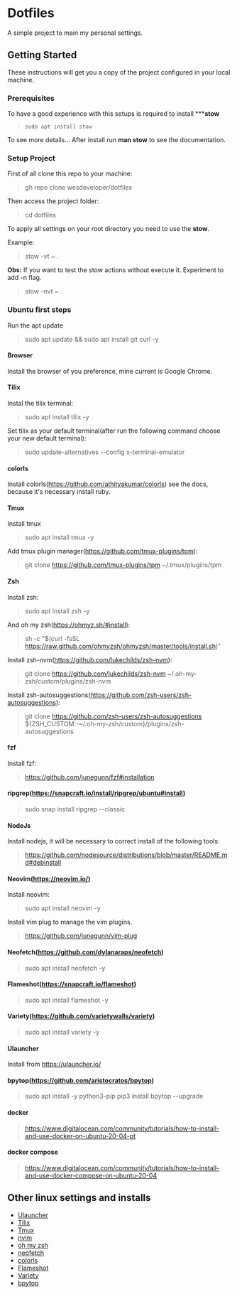 # Dotfiles

A simple project to main my personal settings.

## Getting Started

These instructions will get you a copy of the project configured in your local machine.

### Prerequisites

To have a good experience with this setups is required to install *****stow**
> `sudo apt install stow`

To see more details... After install run **man stow** to see the documentation.

### Setup Project

First of all clone this repo to your machine:
> gh repo clone wesdeveloper/dotfiles

Then access the project folder:
> cd dotfiles

To apply all settings on your root directory you need to use the **stow**.

Example:
> stow -vt ~ .

**Obs:** If you want to test the stow actions without execute it. Experiment to add -n flag.
> stow -nvt ~ .

### Ubuntu first steps

Run the apt update
> sudo apt update && sudo apt install git curl -y

#### Browser

Install the browser of you preference, mine current is Google Chrome.

#### Tilix

Instal the tilix terminal:
> sudo apt install tilix -y

Set tilix as your default terminal(after run the following command choose your new default terminal):
> sudo update-alternatives --config x-terminal-emulator

#### colorls

Install colorls(https://github.com/athityakumar/colorls) see the docs, because it's necessary install ruby.

#### Tmux

Install tmux 
> sudo apt install tmux -y

Add tmux plugin manager(https://github.com/tmux-plugins/tpm):
> git clone https://github.com/tmux-plugins/tpm ~/.tmux/plugins/tpm

#### Zsh

Install zsh:
> sudo apt install zsh -y

And oh my zsh(https://ohmyz.sh/#install):
> sh -c "$(curl -fsSL https://raw.github.com/ohmyzsh/ohmyzsh/master/tools/install.sh)"

Install zsh-nvm(https://github.com/lukechilds/zsh-nvm):
> git clone https://github.com/lukechilds/zsh-nvm ~/.oh-my-zsh/custom/plugins/zsh-nvm

Install zsh-autosuggestions(https://github.com/zsh-users/zsh-autosuggestions):
> git clone https://github.com/zsh-users/zsh-autosuggestions ${ZSH_CUSTOM:-~/.oh-my-zsh/custom}/plugins/zsh-autosuggestions

#### fzf

Install fzf:
> https://github.com/junegunn/fzf#installation

#### ripgrep(https://snapcraft.io/install/ripgrep/ubuntu#install)

> sudo snap install ripgrep --classic

#### NodeJs

Install nodejs, it will be necessary to correct install of the following tools:
> https://github.com/nodesource/distributions/blob/master/README.md#debinstall

#### Neovim(https://neovim.io/)

Install neovim:
> sudo apt install neovim -y

Install vim plug to manage the vim plugins.
> https://github.com/junegunn/vim-plug

#### Neofetch(https://github.com/dylanaraps/neofetch)

> sudo apt install neofetch -y

#### Flameshot(https://snapcraft.io/flameshot)

> sudo apt install flameshot -y

#### Variety(https://github.com/varietywalls/variety)

> sudo apt install variety -y

#### Ulauncher

Install from https://ulauncher.io/

#### bpytop(https://github.com/aristocratos/bpytop)

> sudo apt install -y python3-pip
> pip3 install bpytop --upgrade

#### docker

> https://www.digitalocean.com/community/tutorials/how-to-install-and-use-docker-on-ubuntu-20-04-pt

#### docker compose

> https://www.digitalocean.com/community/tutorials/how-to-install-and-use-docker-compose-on-ubuntu-20-04

## Other linux settings and installs

* [Ulauncher](https://ulauncher.io/)
* [Tilix](https://gnunn1.github.io/tilix-web/)
* [Tmux](https://github.com/tmux/tmux/wiki)
* [nvim](https://github.com/neovim/neovim)
* [oh my zsh](https://github.com/ohmyzsh/ohmyzsh)
* [neofetch](https://github.com/dylanaraps/neofetch)
* [colorls](https://github.com/athityakumar/colorls)
* [Flameshot](https://github.com/flameshot-org/flameshot)
* [Variety](https://github.com/varietywalls/variety)
* [bpytop](https://github.com/aristocratos/bpytop)

